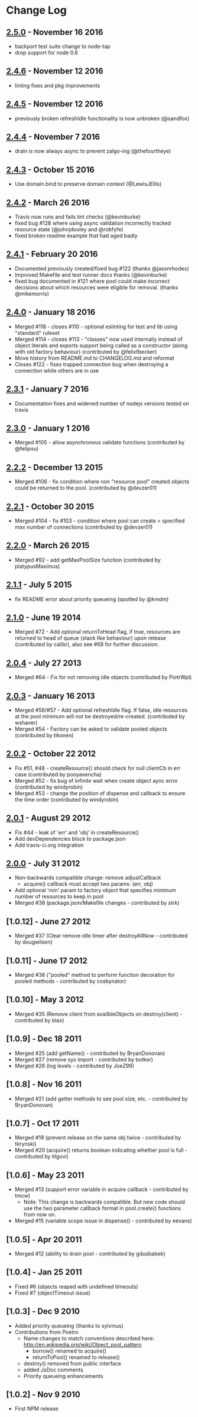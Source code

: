 # Change Log

## [2.5.0] - November 16 2016
- backport test suite change to node-tap
- drop support for node 0.6

## [2.4.6] - November 12 2016
- linting fixes and pkg improvements

## [2.4.5] - November 12 2016
- previously broken refreshIdle functionality is now unbroken (@sandfox)

## [2.4.4] - November 7 2016 
- drain is now always async to prevent zalgo-ing (@thefourtheye)

## [2.4.3] - October 15 2016
- Use domain.bind to preserve domain context (@LewisJEllis)

## [2.4.2] - March 26 2016
- Travis now runs and fails lint checks (@kevinburke)
- fixed bug #128 where using async validation incorrectly tracked resource state (@johnjdooley and @robfyfe)
- fixed broken readme example that had aged badly

## [2.4.1] - February 20 2016
- Documented previously created/fixed bug #122 (thanks @jasonrhodes)
- Improved Makefile and test runner docs thanks (@kevinburke)
- fixed bug documented in #121 where pool could make incorrect decisions about which resources were eligible for removal. (thanks @mikemorris)

## [2.4.0] - January 18 2016
- Merged #118 - closes #110 - optional eslinting for test and lib using "standard" ruleset
- Merged #114 - closes #113 - "classes" now used internally instead of object literals and exports support being called as a constructor (along with old factory behaviour) (contributed by @felixfbecker)
- Move history from README.md to CHANGELOG.md and reformat
- Closes #122 - fixes trapped connection bug when destroying a connection while others are in use

## [2.3.1] - January 7 2016
- Documentation fixes and widened number of nodejs versions tested on travis

## [2.3.0] - January 1 2016
- Merged #105 - allow asynchronous validate functions (contributed by @felipou)

## [2.2.2] - December 13 2015
- Merged #106 - fix condition where non "resource pool" created objects could be returned to the pool. (contributed by @devzer01)

## [2.2.1] - October 30 2015
- Merged #104 - fix #103 - condition where pool can create > specified max number of connections (contributed by @devzer01)

## [2.2.0] - March 26 2015
- Merged #92 - add getMaxPoolSize function (contributed by platypusMaximus)

## [2.1.1] - July 5 2015
- fix README error about priority queueing (spotted by @kmdm)

## [2.1.0] - June 19 2014
- Merged #72 - Add optional returnToHead flag, if true, resources are returned to head of queue (stack like behaviour) upon release (contributed by calibr), also see #68 for further discussion.

## [2.0.4] - July 27 2013
- Merged #64 - Fix for not removing idle objects (contributed by PiotrWpl)

## [2.0.3] - January 16 2013
- Merged #56/#57 - Add optional refreshIdle flag. If false, idle resources at the pool minimum will not be destroyed/re-created. (contributed by wshaver)
- Merged #54 - Factory can be asked to validate pooled objects (contributed by tikonen)

## [2.0.2] - October 22 2012
- Fix #51, #48 - createResource() should check for null clientCb in err case (contributed by pooyasencha)
- Merged #52 - fix bug of infinite wait when create object aync error (contributed by windyrobin)
- Merged #53 - change the position of dispense and callback to ensure the time order (contributed by windyrobin)

## [2.0.1] - August 29 2012
- Fix #44 - leak of 'err' and 'obj' in createResource()
- Add devDependencies block to package.json
- Add travis-ci.org integration

## [2.0.0] - July 31 2012
- Non-backwards compatible change: remove adjustCallback
  - acquire() callback must accept two params: (err, obj)
- Add optional 'min' param to factory object that specifies minimum number of resources to keep in pool
- Merged #38 (package.json/Makefile changes - contributed by strk)

## [1.0.12] - June 27 2012
- Merged #37 (Clear remove idle timer after destroyAllNow - contributed by dougwilson)

## [1.0.11] - June 17 2012
- Merged #36 ("pooled" method to perform function decoration for pooled methods - contributed by cosbynator)

## [1.0.10] - May 3 2012
- Merged #35 (Remove client from availbleObjects on destroy(client) - contributed by blax)

## [1.0.9] - Dec 18 2011
- Merged #25 (add getName() - contributed by BryanDonovan)
- Merged #27 (remove sys import - contributed by botker)
- Merged #26 (log levels - contributed by JoeZ99)

## [1.0.8] - Nov 16 2011
- Merged #21 (add getter methods to see pool size, etc. - contributed by BryanDonovan)

## [1.0.7] - Oct 17 2011
- Merged #19 (prevent release on the same obj twice - contributed by tkrynski)
- Merged #20 (acquire() returns boolean indicating whether pool is full - contributed by tilgovi)

## [1.0.6] - May 23 2011
- Merged #13 (support error variable in acquire callback - contributed by tmcw)
  - Note: This change is backwards compatible.  But new code should use the two parameter callback format in pool.create() functions from now on.
- Merged #15 (variable scope issue in dispense() - contributed by eevans)

## [1.0.5] - Apr 20 2011
- Merged #12 (ability to drain pool - contributed by gdusbabek)

## [1.0.4] - Jan 25 2011
- Fixed #6 (objects reaped with undefined timeouts)
- Fixed #7 (objectTimeout issue)

## [1.0.3] - Dec 9 2010
- Added priority queueing (thanks to sylvinus)
- Contributions from Poetro
  - Name changes to match conventions described here: http://en.wikipedia.org/wiki/Object_pool_pattern
    - borrow() renamed to acquire()
    - returnToPool() renamed to release()
  - destroy() removed from public interface
  - added JsDoc comments
  - Priority queueing enhancements

## [1.0.2] - Nov 9 2010
- First NPM release

[unreleased]: https://github.com/coopernurse/node-pool/compare/v2.5.0...HEAD
[2.5.0]: https://github.com/coopernurse/node-pool/compare/v2.4.6...v2.5.0
[2.4.6]: https://github.com/coopernurse/node-pool/compare/v2.4.5...v2.4.6
[2.4.5]: https://github.com/coopernurse/node-pool/compare/v2.4.4...v2.4.5
[2.4.4]: https://github.com/coopernurse/node-pool/compare/v2.4.3...v2.4.4
[2.4.3]: https://github.com/coopernurse/node-pool/compare/v2.4.2...v2.4.3
[2.4.2]: https://github.com/coopernurse/node-pool/compare/v2.4.1...v2.4.2
[2.4.1]: https://github.com/coopernurse/node-pool/compare/v2.4.0...v2.4.1
[2.4.0]: https://github.com/coopernurse/node-pool/compare/v2.3.1...v2.4.0
[2.3.1]: https://github.com/coopernurse/node-pool/compare/v2.3.0...v2.3.1
[2.3.0]: https://github.com/coopernurse/node-pool/compare/v2.2.2...v2.3.0
[2.2.2]: https://github.com/coopernurse/node-pool/compare/v2.2.1...v2.2.2
[2.2.1]: https://github.com/coopernurse/node-pool/compare/v2.2.0...v2.2.1
[2.2.0]: https://github.com/coopernurse/node-pool/compare/v2.1.1...v2.2.0
[2.1.1]: https://github.com/coopernurse/node-pool/compare/v2.1.0...v2.1.1
[2.1.0]: https://github.com/coopernurse/node-pool/compare/v2.0.4...v2.1.0
[2.0.4]: https://github.com/coopernurse/node-pool/compare/v2.0.3...v2.0.4
[2.0.3]: https://github.com/coopernurse/node-pool/compare/v2.0.2...v2.0.3
[2.0.2]: https://github.com/coopernurse/node-pool/compare/v2.0.1...v2.0.2
[2.0.1]: https://github.com/coopernurse/node-pool/compare/v2.0.0...v2.0.1
[2.0.0]: https://github.com/coopernurse/node-pool/compare/v1.0.12...v2.0.0
